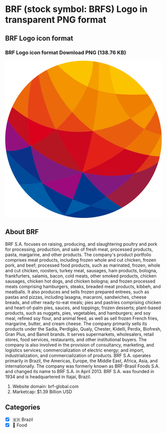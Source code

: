 # BRF (stock symbol: BRFS) Logo in transparent PNG format

## BRF Logo icon format

### BRF Logo icon format Download PNG (138.76 KB)

![BRF Logo icon format Download PNG (138.76 KB)](/img/orig/BRFS-d6a6564c.png)

## About BRF

BRF S.A. focuses on raising, producing, and slaughtering poultry and pork for processing, production, and sale of fresh meat, processed products, pasta, margarine, and other products. The company's product portfolio comprises meat products, including frozen whole and cut chicken, frozen pork, and beef; processed food products, such as marinated, frozen, whole and cut chicken, roosters, turkey meat, sausages, ham products, bologna, frankfurters, salamis, bacon, cold meats, other smoked products, chicken sausages, chicken hot dogs, and chicken bologna; and frozen processed meats comprising hamburgers, steaks, breaded meat products, kibbeh, and meatballs. It also produces and sells frozen prepared entrees, such as pastas and pizzas, including lasagna, macaroni, sandwiches, cheese breads, and other ready-to-eat meals; pies and pastries comprising chicken and heart-of-palm pies, sauces, and toppings; frozen desserts; plant-based products, such as nuggets, pies, vegetables, and hamburgers; and soy meal, refined soy flour, and animal feed, as well as sell frozen French fries, margarine, butter, and cream cheese. The company primarily sells its products under the Sadia, Perdigão, Qualy, Chester, Kidelli, Perdix, Biofresh, Gran Plus, and Banvit brands. It serves supermarkets, wholesalers, retail stores, food services, restaurants, and other institutional buyers. The company is also involved in the provision of consultancy, marketing, and logistics services; commercialization of electric energy; and import, industrialization, and commercialization of products. BRF S.A. operates primarily in Brazil, the Americas, Europe, the Middle East, Africa, Asia, and internationally. The company was formerly known as BRF-Brasil Foods S.A. and changed its name to BRF S.A. in April 2013. BRF S.A. was founded in 1934 and is headquartered in Itajaí, Brazil.

1. Website domain: brf-global.com
2. Marketcap: $1.39 Billion USD


## Categories
- [x] 🇧🇷 Brazil
- [x] 🍴 Food
